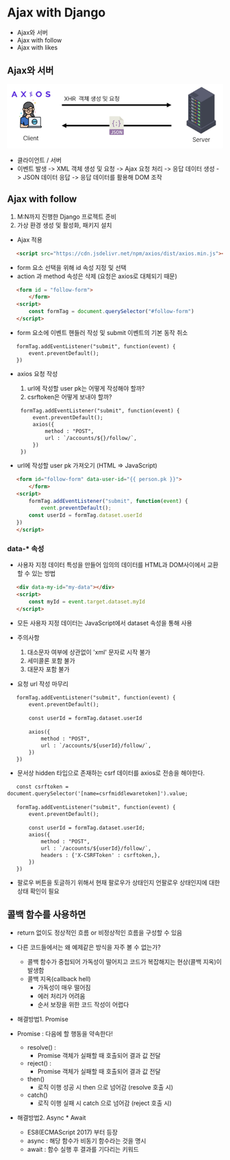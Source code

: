 # Ajax with Django

 - Ajax와 서버
 - Ajax with follow
 - Ajax with likes

## Ajax와 서버

 ![Alt text](image.png)

 - 클라이언트 / 서버
 - 이벤트 발생 -> XML 객체 생성 및 요청 -> Ajax 요청 처리 -> 응답 데이터 생성 -> JSON 데이터 응답 -> 응답 데이터를 활용해 DOM 조작

## Ajax with follow

 1. M:N까지 진행한 Django 프로젝트 준비
 2. 가상 환경 생성 및 활성화, 패키지 설치


 - Ajax 적용
 ```HTML
    <script src="https://cdn.jsdelivr.net/npm/axios/dist/axios.min.js"></script>
 ```

 - form 요소 선택을 위해 id 속성 지정 및 선택
 - action 과 method 속성은 삭제 (요청은 axios로 대체되기 때문)
 ```HTML
    <form id = "follow-form">
        </form>
    <script>
        const formTag = document.querySelector("#follow-form")
    </script>
 ```

 - form 요소에 이벤트 핸들러 작성 및 submit 이벤트의 기본 동작 취소
 ```JS
    formTag.addEventListener("submit", function(event) {
        event.preventDefault();
    })
 ```

 - axios 요청 작성
   1. url에 작성할 user pk는 어떻게 작성해야 할까?
   2. csrftoken은 어떻게 보내야 할까?
   ```JS
    formTag.addEventListener("submit", function(event) {
        event.preventDefault();
        axios({
            method : "POST",
            url : `/accounts/${}/follow/`,
        })
    })
   ```

 - url에 작성할 user pk 가져오기 (HTML => JavaScript)
 ```HTML
    <form id="follow-form" data-user-id="{{ person.pk }}">
        </form>
    <script>
        formTag.addEventListener("submit", function(event) {
            event.preventDefault();
        const userId = formTag.dataset.userId
    })
    </script>
 ```

### data-* 속성

 - 사용자 지정 데이터 특성을 만들어 임의의 데이터를 HTML과 DOM사이에서 교환할 수 있는 방법
 ```HTML
    <div data-my-id="my-data"></div>
    <script>
        const myId = event.target.dataset.myId
    </script>
 ```
 - 모든 사용자 지정 데이터는 JavaScript에서 dataset 속성을 통해 사용
 - 주의사항
   1. 대소문자 여부에 상관없이 'xml' 문자로 시작 불가
   2. 세미콜론 포함 불가
   3. 대문자 포함 불가

 - 요청 url 작성 마무리
 ```JS
    formTag.addEventListener("submit", function(event) {
        event.preventDefault();
        
        const userId = formTag.dataset.userId

        axios({
            method : "POST",
            url : `/accounts/${userId}/follow/`,
        })
    })
 ```

 - 문서상 hidden 타입으로 존재하는 csrf 데이터를 axios로 전송을 해야한다.
 ```JS
    const csrftoken = document.querySelector('[name=csrfmiddlewaretoken]').value;

    formTag.addEventListener("submit", function(event) {
        event.preventDefault();

        const userId = formTag.dataset.userId;
        axios({
            method : "POST",
            url : `/accounts/${userId}/follow/`,
            headers : {'X-CSRFToken' : csrftoken,},
        })
    })
 ```

 - 팔로우 버튼을 토글하기 위해서 현재 팔로우가 상태인지 언팔로우 상태인지에 대한 상태 확인이 필요


## 콜백 함수를 사용하면

 - return 없이도 정상적인 흐름 or 비정상적인 흐름을 구성할 수 있음
 - 다른 코드들에서는 왜 예제같은 방식을 자주 볼 수 없는가?
   - 콜백 함수가 중첩되어 가독성이 떨어지고 코드가 복잡해지는 현상(콜백 지옥)이 발생함
   - 콜백 지옥(callback hell)
     - 가독성이 매우 떨어짐
     - 에러 처리가 어려움
     - 순서 보장을 위한 코드 작성이 어렵다

 - 해결방법1. Promise

 - Promise : 다음에 할 행동을 약속한다!
   - resolve() : 
     - Promise 객체가 실패할 때 호출되어 결과 값 전달
   - reject() : 
     - Promise 객체가 실패할 때 호출되어 결과 값 전달
   - then()
     - 로직 이행 성공 시 then 으로 넘어감 (resolve 호출 시)
   - catch()
     - 로직 이행 실패 시 catch 으로 넘어감 (reject 호출 시)

 - 해결방법2. Async * Await
   - ES8(ECMAScript 2017) 부터 등장
   - async : 해당 함수가 비동기 함수라는 것을 명시
   - await : 함수 실행 후 결과를 기다리는 키워드